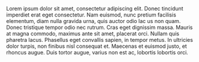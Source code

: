 Lorem ipsum dolor sit amet, consectetur adipiscing elit. Donec tincidunt imperdiet erat eget consectetur. Nam euismod, nunc pretium facilisis elementum, diam nulla gravida urna, quis auctor odio lac
us non quam. Donec tristique tempor odio nec rutrum. Cras eget 
dignissim massa. Mauris at magna commodo, maximus ante sit amet, 
placerat orci. Nullam quis pharetra lacus. Phasellus eget convallis 
sapien, in tempor metus. In ultricies dolor turpis, non finibus nisl 
consequat et. Maecenas et euismod justo, et rhoncus augue. Duis tortor 
augue, varius non est ac, lobortis lobortis orci.
